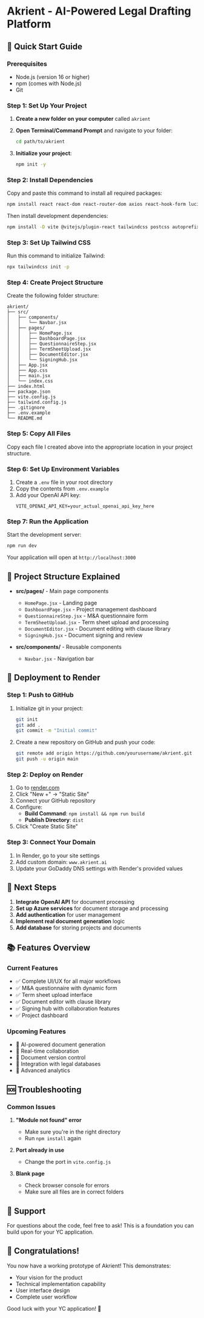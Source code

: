 # Akrient - AI-Powered Legal Drafting Platform

## 🚀 Quick Start Guide

### Prerequisites
- Node.js (version 16 or higher)
- npm (comes with Node.js)
- Git

### Step 1: Set Up Your Project

1. **Create a new folder on your computer** called `akrient`

2. **Open Terminal/Command Prompt** and navigate to your folder:
   ```bash
   cd path/to/akrient
   ```

3. **Initialize your project**:
   ```bash
   npm init -y
   ```

### Step 2: Install Dependencies

Copy and paste this command to install all required packages:
```bash
npm install react react-dom react-router-dom axios react-hook-form lucide-react @radix-ui/react-select @radix-ui/react-checkbox @radix-ui/react-dialog @radix-ui/react-tabs @radix-ui/react-toast
```

Then install development dependencies:
```bash
npm install -D vite @vitejs/plugin-react tailwindcss postcss autoprefixer
```

### Step 3: Set Up Tailwind CSS

Run this command to initialize Tailwind:
```bash
npx tailwindcss init -p
```

### Step 4: Create Project Structure

Create the following folder structure:
```
akrient/
├── src/
│   ├── components/
│   │   └── Navbar.jsx
│   ├── pages/
│   │   ├── HomePage.jsx
│   │   ├── DashboardPage.jsx
│   │   ├── QuestionnaireStep.jsx
│   │   ├── TermSheetUpload.jsx
│   │   ├── DocumentEditor.jsx
│   │   └── SigningHub.jsx
│   ├── App.jsx
│   ├── App.css
│   ├── main.jsx
│   └── index.css
├── index.html
├── package.json
├── vite.config.js
├── tailwind.config.js
├── .gitignore
├── .env.example
└── README.md
```

### Step 5: Copy All Files

Copy each file I created above into the appropriate location in your project structure.

### Step 6: Set Up Environment Variables

1. Create a `.env` file in your root directory
2. Copy the contents from `.env.example`
3. Add your OpenAI API key:
   ```
   VITE_OPENAI_API_KEY=your_actual_openai_api_key_here
   ```

### Step 7: Run the Application

Start the development server:
```bash
npm run dev
```

Your application will open at `http://localhost:3000`

## 📁 Project Structure Explained

- **src/pages/** - Main page components
  - `HomePage.jsx` - Landing page
  - `DashboardPage.jsx` - Project management dashboard
  - `QuestionnaireStep.jsx` - M&A questionnaire form
  - `TermSheetUpload.jsx` - Term sheet upload and processing
  - `DocumentEditor.jsx` - Document editing with clause library
  - `SigningHub.jsx` - Document signing and review

- **src/components/** - Reusable components
  - `Navbar.jsx` - Navigation bar

## 🔧 Deployment to Render

### Step 1: Push to GitHub

1. Initialize git in your project:
   ```bash
   git init
   git add .
   git commit -m "Initial commit"
   ```

2. Create a new repository on GitHub and push your code:
   ```bash
   git remote add origin https://github.com/yourusername/akrient.git
   git push -u origin main
   ```

### Step 2: Deploy on Render

1. Go to [render.com](https://render.com)
2. Click "New +" → "Static Site"
3. Connect your GitHub repository
4. Configure:
   - **Build Command**: `npm install && npm run build`
   - **Publish Directory**: `dist`
5. Click "Create Static Site"

### Step 3: Connect Your Domain

1. In Render, go to your site settings
2. Add custom domain: `www.akrient.ai`
3. Update your GoDaddy DNS settings with Render's provided values

## 🎯 Next Steps

1. **Integrate OpenAI API** for document processing
2. **Set up Azure services** for document storage and processing
3. **Add authentication** for user management
4. **Implement real document generation** logic
5. **Add database** for storing projects and documents

## 📚 Features Overview

### Current Features
- ✅ Complete UI/UX for all major workflows
- ✅ M&A questionnaire with dynamic form
- ✅ Term sheet upload interface
- ✅ Document editor with clause library
- ✅ Signing hub with collaboration features
- ✅ Project dashboard

### Upcoming Features
- 🔄 AI-powered document generation
- 🔄 Real-time collaboration
- 🔄 Document version control
- 🔄 Integration with legal databases
- 🔄 Advanced analytics

## 🆘 Troubleshooting

### Common Issues

1. **"Module not found" error**
   - Make sure you're in the right directory
   - Run `npm install` again

2. **Port already in use**
   - Change the port in `vite.config.js`

3. **Blank page**
   - Check browser console for errors
   - Make sure all files are in correct folders

## 📧 Support

For questions about the code, feel free to ask! This is a foundation you can build upon for your YC application.

## 🎉 Congratulations!

You now have a working prototype of Akrient! This demonstrates:
- Your vision for the product
- Technical implementation capability
- User interface design
- Complete user workflow

Good luck with your YC application! 🚀